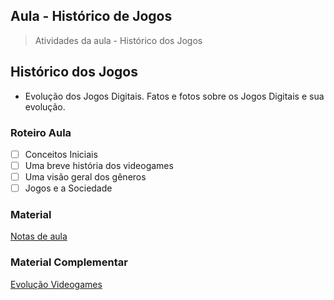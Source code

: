 ## Aula - Histórico de Jogos

> Atividades da aula - Histórico dos Jogos

## Histórico dos Jogos

- Evolução dos Jogos Digitais. Fatos e fotos sobre os Jogos Digitais e sua evolução.

### Roteiro Aula
- [ ] Conceitos Iniciais
- [ ] Uma breve história dos videogames
- [ ] Uma visão geral dos gêneros
- [ ] Jogos e a Sociedade

### Material
[Notas de aula](https://github.com/marcoswagner-commits/jogos_digitais/files/8319241/aula_00_historico_jogos.pdf)


### Material Complementar
[Evolução Videogames](https://www.youtube.com/watch?v=aZOqOCiu9-4)
